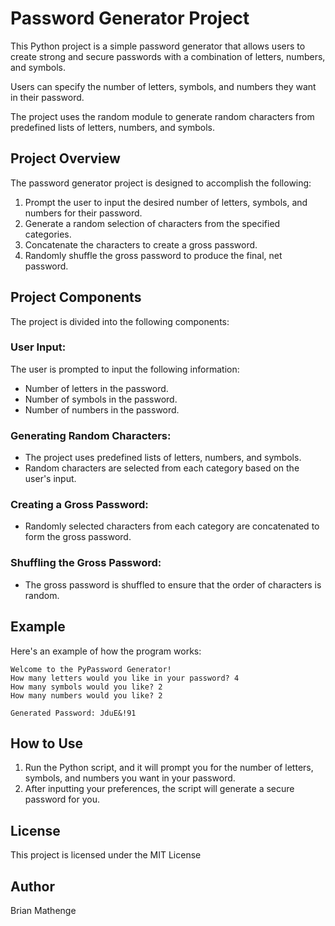 # Password Generator Project
This Python project is a simple password generator that allows users to create strong and secure passwords with a combination of letters, numbers, and symbols. 

Users can specify the number of letters, symbols, and numbers they want in their password. 

The project uses the random module to generate random characters from predefined lists of letters, numbers, and symbols.

## Project Overview
The password generator project is designed to accomplish the following:

1. Prompt the user to input the desired number of letters, symbols, and numbers for their password.
2. Generate a random selection of characters from the specified categories.
3. Concatenate the characters to create a gross password.
4. Randomly shuffle the gross password to produce the final, net password.

## Project Components
The project is divided into the following components:

### User Input:

The user is prompted to input the following information:
- Number of letters in the password.
- Number of symbols in the password.
- Number of numbers in the password.

### Generating Random Characters:

- The project uses predefined lists of letters, numbers, and symbols.
- Random characters are selected from each category based on the user's input.

### Creating a Gross Password:

- Randomly selected characters from each category are concatenated to form the gross password.

### Shuffling the Gross Password:

- The gross password is shuffled to ensure that the order of characters is random.


## Example
Here's an example of how the program works:

```
Welcome to the PyPassword Generator!
How many letters would you like in your password? 4
How many symbols would you like? 2
How many numbers would you like? 2

Generated Password: JduE&!91

```

## How to Use
1. Run the Python script, and it will prompt you for the number of letters, symbols, and numbers you want in your password.
2. After inputting your preferences, the script will generate a secure password for you.

## License
This project is licensed under the MIT License

## Author
Brian Mathenge